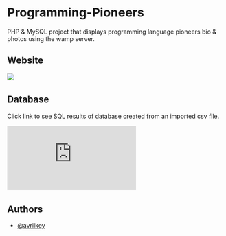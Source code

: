 # Programming-Pioneers
PHP &amp; MySQL project that displays programming language pioneers bio &amp; photos using the wamp server.

## Website

 ![](https://github.com/avrilkey/Programming-Pioneers/blob/main/ezgif.com-gif-maker.gif)


## Database
Click link to see SQL results of database created from an imported csv file.

![](https://github.com/avrilkey/Programming-Pioneers/blob/main/Programming%20Pioneers/SQL%20result%20-%20phpMyAdmin%203.2.0.1.pdf)


## Authors

- [@avrilkey](https://www.github.com/avrilkey)
